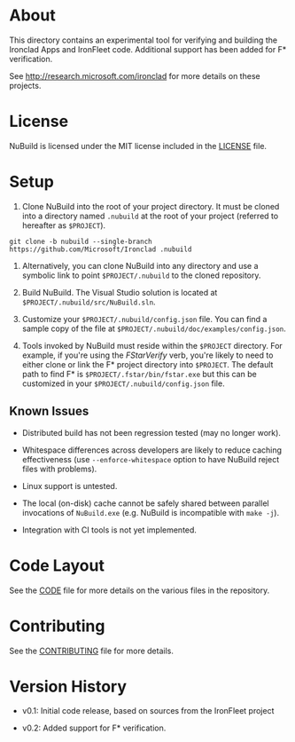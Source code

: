 About
=====

This directory contains an experimental tool for verifying and building the
Ironclad Apps and IronFleet code. Additional support has been added for F\*
verification.

See http://research.microsoft.com/ironclad for more details on these projects.

License
=======

NuBuild is licensed under the MIT license included in the [LICENSE](<./LICENSE>)
file.

Setup
=====

1.  Clone NuBuild into the root of your project directory. It must be cloned
    into a directory named `.nubuild` at the root of your project (referred to
    hereafter as `$PROJECT`).

~~~~~~~~~~~~~~~~~~~~~~~~~~~~~~~~~~~~~~~~~~~~~~~~~~~~~~~~~~~~~~~~~~~~~~~~~~~~~~~~
git clone -b nubuild --single-branch https://github.com/Microsoft/Ironclad .nubuild
~~~~~~~~~~~~~~~~~~~~~~~~~~~~~~~~~~~~~~~~~~~~~~~~~~~~~~~~~~~~~~~~~~~~~~~~~~~~~~~~

1.  Alternatively, you can clone NuBuild into any directory and use a symbolic
    link to point `$PROJECT/.nubuild` to the cloned repository.

2.  Build NuBuild. The Visual Studio solution is located at
    `$PROJECT/.nubuild/src/NuBuild.sln`.

3.  Customize your `$PROJECT/.nubuild/config.json` file. You can find a sample
    copy of the file at `$PROJECT/.nubuild/doc/examples/config.json`.

4.  Tools invoked by NuBuild must reside within the `$PROJECT` directory. For
    example, if you're using the *FStarVerify* verb, you're likely to need to
    either clone or link the F\* project directory into `$PROJECT`. The default
    path to find F\* is `$PROJECT/.fstar/bin/fstar.exe` but this can be
    customized in your `$PROJECT/.nubuild/config.json` file.

Known Issues
------------

-   Distributed build has not been regression tested (may no longer work).

-   Whitespace differences across developers are likely to reduce caching
    effectiveness (use `--enforce-whitespace` option to have NuBuild reject
    files with problems).

-   Linux support is untested.

-   The local (on-disk) cache cannot be safely shared between parallel
    invocations of `NuBuild.exe` (e.g. NuBuild is incompatible with `make -j`).

-   Integration with CI tools is not yet implemented.

Code Layout
===========

See the [CODE](<./CODE.md>) file for more details on the various files in the
repository.

Contributing
============

See the [CONTRIBUTING](<./CONTRIBUTING.md>) file for more details.

Version History
===============

-   v0.1: Initial code release, based on sources from the IronFleet project

-   v0.2: Added support for F\* verification.
